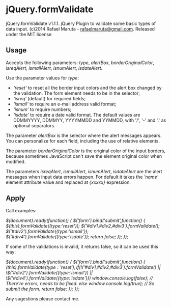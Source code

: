 jQuery.formValidate
======

jQuery.formValidate v1.1.1. 
jQuery Plugin to validate some basic types of data input. 
(c)2014 Rafael Maruta - rafaelmaruta@gmail.com.
Released under the MIT license

Usage
--------

Accepts the following parameters: *type*, *alertBox*, *borderOriginalColor*, *isreqAlert*, *ismailAlert*, *isnumAlert*, *isdateAlert*.

Use the parameter values for *type*:
- *'reset'* to reset all the border input colors and the alert box changed by the validation. The form element needs to be in the selector;
- *'isreq'* (default) for required fields;
- *'ismail'* to require an e-mail address valid format;
- *'isnum'* to require numbers;
- *'isdate'* to require a date valid format. The default values are DDMMYYYY, DDMMYY, YYYYMMDD and YYMMDD, with '/', '-' and '.' as optional separators.

The parameter *alertBox* is the selector where the alert messages appears. You can personalize for each field, including the use of relative elements.

The parameter *borderOriginalColor* is the original color of the input borders, because sometimes JavaScript can't save the element original color when modified.

The parameters *isreqAlert*, *ismailAlert*, *isnumAlert*, *isdateAlert* are the alert messages when input data errors happen. For default it takes the *'name'* element attribute value and replaced at *{xxxxx}* expression.

Apply
--------

Call examples:

*$(document).ready(function()
{
 $('form').bind('submit',function()
 {
  $(this).formValidate({type:'reset'});
  $('#div1,#div2,#div3').formValidate();
  $('#div2').formValidate({type:'ismail'});
  $('#div4').formValidate({type:'isdate'});
  return false;
 });
});*

If some of the validations is invalid, it returns false, so it can be used this way:

*$(document).ready(function()
{
 $('form').bind('submit',function()
 {
  $(this).formValidate({type:'reset'});
  if (!$('#div1,#div2,#div3').formValidate() || !$('#div2').formValidate({type:'ismail'}) || !$('#div4').formValidate({type:'isdate'}))
   window.console.log(false); // There're errors, needs to be fixed.
  else
   window.console.log(true); // So submit the form.
  return false;
 });
});*

Any sugestions please contact me.
